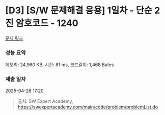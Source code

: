 # [D3] [S/W 문제해결 응용] 1일차 - 단순 2진 암호코드 - 1240 

[문제 링크](https://swexpertacademy.com/main/code/problem/problemDetail.do?contestProbId=AV15FZuqAL4CFAYD) 

### 성능 요약

메모리: 24,960 KB, 시간: 81 ms, 코드길이: 1,468 Bytes

### 제출 일자

2025-04-28 17:20



> 출처: SW Expert Academy, https://swexpertacademy.com/main/code/problem/problemList.do